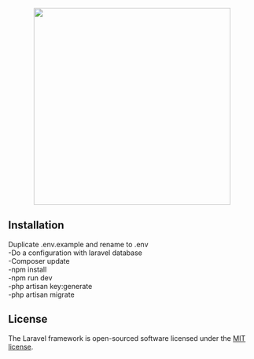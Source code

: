 <p align="center"><a href="https://laravel.com" target="_blank"><img src="https://raw.githubusercontent.com/laravel/art/master/logo-lockup/5%20SVG/2%20CMYK/1%20Full%20Color/laravel-logolockup-cmyk-red.svg" width="400"></a></p>


## Installation

Duplicate .env.example and rename to .env <br />
-Do a configuration with laravel database  <br />
-Composer update <br />
-npm install <br />
-npm run dev <br />
-php artisan key:generate <br />
-php artisan migrate <br />



## License

The Laravel framework is open-sourced software licensed under the [MIT license](https://opensource.org/licenses/MIT).
